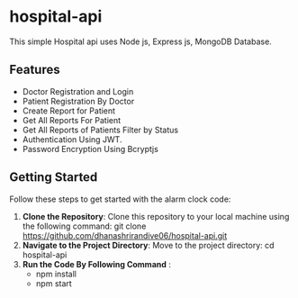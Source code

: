# hospital-api

This simple Hospital api uses Node js, Express js, MongoDB Database.

## Features

- Doctor Registration and Login
- Patient Registration By Doctor
- Create Report for Patient
- Get All Reports For Patient
- Get All Reports of Patients Filter by Status
- Authentication Using JWT.
- Password Encryption Using Bcryptjs


## Getting Started

Follow these steps to get started with the alarm clock code:

1. **Clone the Repository**: Clone this repository to your local machine using the following command:
    git clone https://github.com/dhanashrirandive06/hospital-api.git
2. **Navigate to the Project Directory**: Move to the project directory:
    cd hospital-api
3. **Run the Code By Following Command** :
    - npm install
    - npm start
